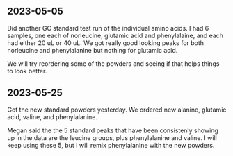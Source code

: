 ## 2023-05-05
Did another GC standard test run of the individual amino acids. I had 6 samples, one each of norleucine, glutamic acid and phenylalaine, and each had either 20 uL or 40 uL.
We got really good looking peaks for both norleucine and phenylalanine but nothing for glutamic acid.

We will try reordering some of the powders and seeing if that helps things to look better. 

## 2023-05-25
Got the new standard powders yesterday. We ordered new alanine, glutamic acid, valine, and phenylalanine. 

Megan said the the 5 standard peaks that have been consistenly showing up in the data are the leucine groups, plus phenylalanine and valine. 
I will keep using these 5, but I will remix phenylalanine with the new powders.
